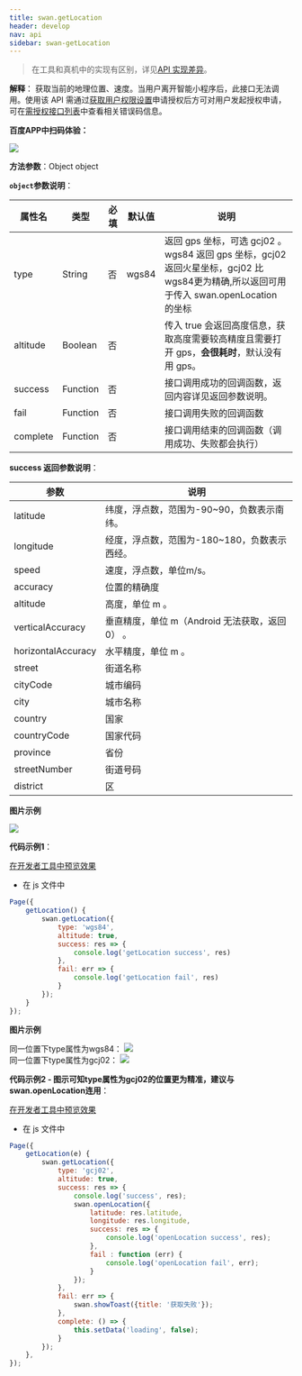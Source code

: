 ```yaml
---
title: swan.getLocation
header: develop
nav: api
sidebar: swan-getLocation
---
```

 

> 在工具和真机中的实现有区别，详见[API 实现差异](/develop/devtools/diff/)。

**解释**： 获取当前的地理位置、速度。当用户离开智能小程序后，此接口无法调用。使用该 API 需通过[获取用户权限设置](https://smartprogram.baidu.com/docs/develop/api/open/authorize_set/)申请授权后方可对用户发起授权申请，可在[需授权接口列表](https://smartprogram.baidu.com/docs/develop/api/open/authorize_list/)中查看相关错误码信息。

**百度APP中扫码体验：**

<img src="https://b.bdstatic.com/miniapp/assets/images/doc_demo/getLocation.png"  class="demo-qrcode-image" />


**方法参数**：Object object

**`object`参数说明**：

|属性名 |类型  |必填 | 默认值 |说明|
|---- | ---- | ---- | ----|----|
|type   | String | 否  |wgs84 |   返回 gps 坐标，可选 gcj02 。wgs84 返回 gps 坐标，gcj02 返回火星坐标，gcj02 比 wgs84更为精确,所以返回可用于传入 swan.openLocation 的坐标|
|altitude   | Boolean | 否  | | 传入 true 会返回高度信息，获取高度需要较高精度且需要打开 gps，**会很耗时**，默认没有用 gps。|
|success |Function  |  否 | |  接口调用成功的回调函数，返回内容详见返回参数说明。|
|fail  |  Function  |  否  | | 接口调用失败的回调函数|
|complete  |  Function |   否 || 接口调用结束的回调函数（调用成功、失败都会执行）|

**success 返回参数说明**：

|参数  |说明  |
|---- | ---- |
|latitude   | 纬度，浮点数，范围为-90~90，负数表示南纬。|
|longitude |  经度，浮点数，范围为-180~180，负数表示西经。|
|speed  | 速度，浮点数，单位m/s。|
|accuracy  |  位置的精确度|
|altitude  |  高度，单位 m 。|
|verticalAccuracy  |  垂直精度，单位 m（Android 无法获取，返回 0） 。|
|horizontalAccuracy  |水平精度，单位 m 。 |
|street|街道名称|
|cityCode|城市编码|
|city|城市名称|
|country|国家|
|countryCode|国家代码|
|province|省份|
|streetNumber|街道号码|
|district|区|


**图片示例**

<div class="m-doc-custom-examples">
    <div class="m-doc-custom-examples-correct">
        <img src="https://b.bdstatic.com/miniapp/images/getlocation.gif">
    </div>
    <div class="m-doc-custom-examples-correct">
        <img src=" ">
    </div>
    <div class="m-doc-custom-examples-correct">
        <img src=" ">
    </div>     
</div>

**代码示例1**：

<a href="swanide://fragment/4f8aa57e40c45c5e6cd624fbc86a0d261569429223720" title="在开发者工具中预览效果" target="_self">在开发者工具中预览效果</a>

* 在 js 文件中

```js
Page({
    getLocation() {
        swan.getLocation({
            type: 'wgs84',
            altitude: true,
            success: res => {
                console.log('getLocation success', res)
            },
            fail: err => {
                console.log('getLocation fail', res)
            }
        });
    }
});
```

**图片示例**

<div class="m-doc-custom-examples">
    <div class="m-doc-custom-examples-correct">
        同一位置下type属性为wgs84：
        <img src="https://b.bdstatic.com/miniapp/images/wgs84.jpeg">
    </div>
    <div class="m-doc-custom-examples-correct">
        同一位置下type属性为gcj02：
        <img src="https://b.bdstatic.com/miniapp/images/gcj02.jpeg">
    </div>
    <div class="m-doc-custom-examples-correct">
        <img src=" ">
    </div>     
</div>

**代码示例2 - 图示可知type属性为gcj02的位置更为精准，建议与swan.openLocation连用**：

<a href="swanide://fragment/f1d54cb8696efd08c210dc36c9ec09a91575112912482" title="在开发者工具中预览效果" target="_self">在开发者工具中预览效果</a>

* 在 js 文件中

```js
Page({
    getLocation(e) {
        swan.getLocation({
            type: 'gcj02', 
            altitude: true,
            success: res => {
                console.log('success', res);
                swan.openLocation({
                    latitude: res.latitude,
                    longitude: res.longitude,
                    success: res => {
                        console.log('openLocation success', res);
                    },
                    fail : function (err) {
                        console.log('openLocation fail', err);
                    }
                });
            },
            fail: err => {
                swan.showToast({title: '获取失败'});
            },
            complete: () => {
                this.setData('loading', false);
            }
        });
    },
});
```




